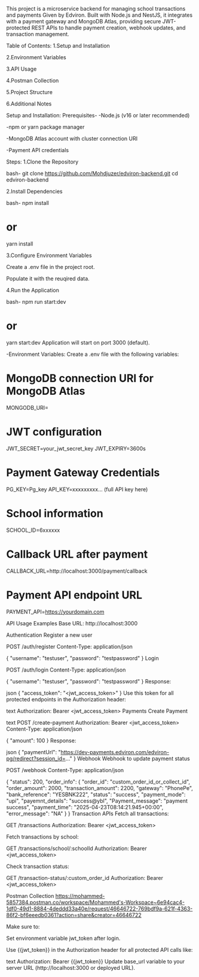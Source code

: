 This project is a microservice backend for managing school transactions and payments Given by Edviron. Built with Node.js and NestJS, it integrates with a payment gateway and MongoDB Atlas, providing secure JWT-protected REST APIs to handle payment creation, webhook updates, and transaction management.

Table of Contents:
1.Setup and Installation

2.Environment Variables

3.API Usage

4.Postman Collection

5.Project Structure

6.Additional Notes

Setup and Installation:
Prerequisites-
-Node.js (v16 or later recommended)

-npm or yarn package manager

-MongoDB Atlas account with cluster connection URI

-Payment API credentials

Steps:
1.Clone the Repository

bash-
git clone https://github.com/Mohdjuzer/edviron-backend.git
cd edviron-backend

2.Install Dependencies

bash-
npm install
# or
yarn install

3.Configure Environment Variables

Create a .env file in the project root.

Populate it with the reuqired data.

4.Run the Application

bash-
npm run start:dev
# or
yarn start:dev
Application will start on port 3000 (default).

-Environment Variables:
Create a .env file with the following variables:
# MongoDB connection URI for MongoDB Atlas
MONGODB_URI=<your-mongodb-atlas-uri>

# JWT configuration
JWT_SECRET=your_jwt_secret_key
JWT_EXPIRY=3600s

# Payment Gateway Credentials
PG_KEY=Pg_key
API_KEY=xxxxxxxxx... (full API key here)

# School information
SCHOOL_ID=6xxxxxx

# Callback URL after payment
CALLBACK_URL=http://localhost:3000/payment/callback

# Payment API endpoint URL
PAYMENT_API=https://yourdomain.com

API Usage Examples
Base URL: http://localhost:3000

Authentication
Register a new user

POST /auth/register
Content-Type: application/json

{
  "username": "testuser",
  "password": "testpassword"
}
Login


POST /auth/login
Content-Type: application/json

{
  "username": "testuser",
  "password": "testpassword"
}
Response:

json
{
  "access_token": "<jwt_access_token>"
}
Use this token for all protected endpoints in the Authorization header:

text
Authorization: Bearer <jwt_access_token>
Payments
Create Payment

text
POST /create-payment
Authorization: Bearer <jwt_access_token>
Content-Type: application/json

{
  "amount": 100
}
Response:

json
{
  "paymentUrl": "https://dev-payments.edviron.com/edviron-pg/redirect?session_id=..."
}
Webhook
Webhook to update payment status

POST /webhook
Content-Type: application/json

{
  "status": 200,
  "order_info": {
    "order_id": "custom_order_id_or_collect_id",
    "order_amount": 2000,
    "transaction_amount": 2200,
    "gateway": "PhonePe",
    "bank_reference": "YESBNK222",
    "status": "success",
    "payment_mode": "upi",
    "payemnt_details": "success@ybl",
    "Payment_message": "payment success",
    "payment_time": "2025-04-23T08:14:21.945+00:00",
    "error_message": "NA"
  }
}
Transaction APIs
Fetch all transactions:

GET /transactions
Authorization: Bearer <jwt_access_token>

Fetch transactions by school:


GET /transactions/school/:schoolId
Authorization: Bearer <jwt_access_token>

Check transaction status:

GET /transaction-status/:custom_order_id
Authorization: Bearer <jwt_access_token>



Postman Collection
https://mohammed-5857384.postman.co/workspace/Mohammed's-Workspace~6e94cac4-1df0-49d1-8884-4deddd33a40e/request/46646722-769bdf9a-621f-4363-86f2-bf6eeedb0361?action=share&creator=46646722

Make sure to:

Set environment variable jwt_token after login.

Use {{jwt_token}} in the Authorization header for all protected API calls like:

text
Authorization: Bearer {{jwt_token}}
Update base_url variable to your server URL (http://localhost:3000 or deployed URL).